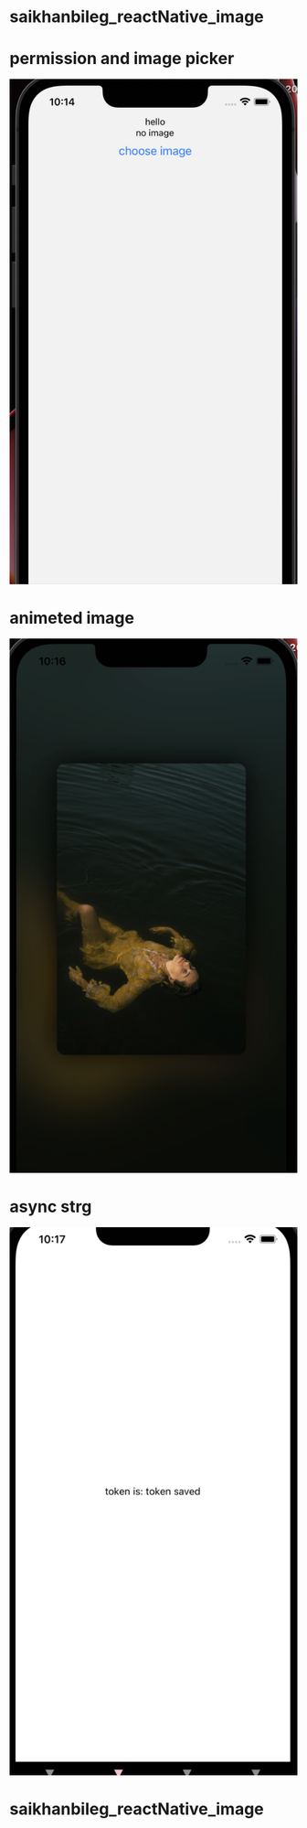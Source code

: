 # saikhanbileg_reactNative_image

# permission and image picker

![alt text](./images/Screenshot%202022-11-09%20at%2010.14.41.png)

# animeted image

![alt text](./images/animateImage.png)

# async strg

![alt text](./images/token.png)
# saikhanbileg_reactNative_image

